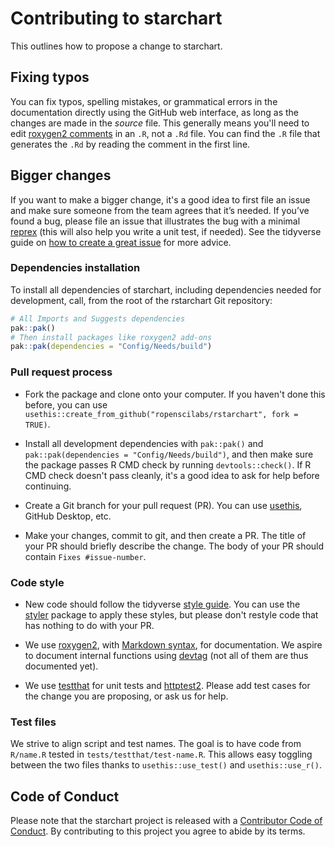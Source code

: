# Contributing to starchart

This outlines how to propose a change to starchart.

## Fixing typos

You can fix typos, spelling mistakes, or grammatical errors in the documentation directly using the GitHub web interface, 
as long as the changes are made in the _source_ file. 
This generally means you'll need to edit [roxygen2 comments](https://roxygen2.r-lib.org/articles/roxygen2.html) in an `.R`, not a `.Rd` file. 
You can find the `.R` file that generates the `.Rd` by reading the comment in the first line.

## Bigger changes

If you want to make a bigger change, it's a good idea to first file an issue and make sure someone from the team agrees that it’s needed. 
If you’ve found a bug, 
please file an issue that illustrates the bug with a minimal [reprex](https://www.tidyverse.org/help/#reprex) 
(this will also help you write a unit test, if needed).
See the tidyverse guide on [how to create a great issue](https://code-review.tidyverse.org/issues/) for more advice.

### Dependencies installation

To install all dependencies of starchart, including dependencies needed for development, call, from the root of the rstarchart Git repository:

```r
# All Imports and Suggests dependencies
pak::pak()
# Then install packages like roxygen2 add-ons
pak::pak(dependencies = "Config/Needs/build")
```

### Pull request process

*   Fork the package and clone onto your computer. 
    If you haven't done this before, you can use `usethis::create_from_github("ropenscilabs/rstarchart", fork = TRUE)`.

*   Install all development dependencies with `pak::pak()` and `pak::pak(dependencies = "Config/Needs/build")`, 
    and then make sure the package passes R CMD check by running `devtools::check()`. 
    If R CMD check doesn't pass cleanly, it's a good idea to ask for help before continuing. 
*   Create a Git branch for your pull request (PR). 
    You can use [usethis](https://usethis.r-lib.org/articles/pr-functions.html), GitHub Desktop, etc.

*   Make your changes, commit to git, and then create a PR.
    The title of your PR should briefly describe the change.
    The body of your PR should contain `Fixes #issue-number`.

### Code style

*   New code should follow the tidyverse [style guide](https://style.tidyverse.org). 
    You can use the [styler](https://CRAN.R-project.org/package=styler) package to apply these styles, but please don't restyle code that has nothing to do with your PR.  

*  We use [roxygen2](https://cran.r-project.org/package=roxygen2), 
   with [Markdown syntax](https://cran.r-project.org/web/packages/roxygen2/vignettes/rd-formatting.html), 
   for documentation. 
   We aspire to document internal functions using [devtag](https://github.com/moodymudskipper/devtag) (not all of them are thus documented yet).

*  We use [testthat](https://testthat.r-lib.org/) for unit tests and [httptest2](https://books.ropensci.org/http-testing/httptest2.html). 
   Please add test cases for the change you are proposing, or ask us for help.
   
### Test files

We strive to align script and test names. 
The goal is to have code from `R/name.R` tested in `tests/testthat/test-name.R`.
This allows easy toggling between the two files thanks to `usethis::use_test()` and `usethis::use_r()`.

## Code of Conduct

Please note that the starchart project is released with a [Contributor Code of Conduct](https://ropensci.org/code-of-conduct). 
By contributing to this project you agree to abide by its terms.
